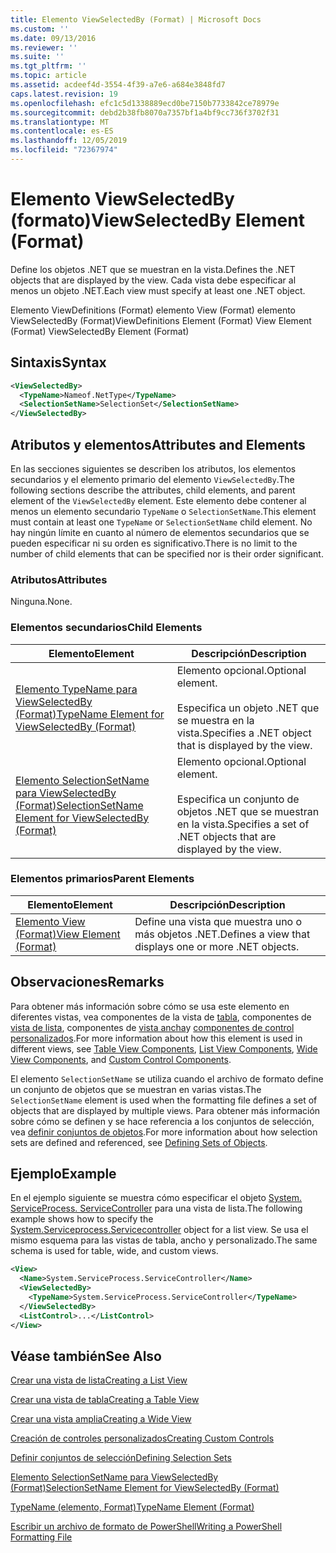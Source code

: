 ```yaml
---
title: Elemento ViewSelectedBy (Format) | Microsoft Docs
ms.custom: ''
ms.date: 09/13/2016
ms.reviewer: ''
ms.suite: ''
ms.tgt_pltfrm: ''
ms.topic: article
ms.assetid: acdeef4d-3554-4f39-a7e6-a684e3848fd7
caps.latest.revision: 19
ms.openlocfilehash: efc1c5d1338889ecd0be7150b7733842ce78979e
ms.sourcegitcommit: debd2b38fb8070a7357bf1a4bf9cc736f3702f31
ms.translationtype: MT
ms.contentlocale: es-ES
ms.lasthandoff: 12/05/2019
ms.locfileid: "72367974"
---
```

# <a name="viewselectedby-element-format"></a><span data-ttu-id="cd3fb-102">Elemento ViewSelectedBy (formato)</span><span class="sxs-lookup"><span data-stu-id="cd3fb-102">ViewSelectedBy Element (Format)</span></span>

<span data-ttu-id="cd3fb-103">Define los objetos .NET que se muestran en la vista.</span><span class="sxs-lookup"><span data-stu-id="cd3fb-103">Defines the .NET objects that are displayed by the view.</span></span> <span data-ttu-id="cd3fb-104">Cada vista debe especificar al menos un objeto .NET.</span><span class="sxs-lookup"><span data-stu-id="cd3fb-104">Each view must specify at least one .NET object.</span></span>

<span data-ttu-id="cd3fb-105">Elemento ViewDefinitions (Format) elemento View (Format) elemento ViewSelectedBy (Format)</span><span class="sxs-lookup"><span data-stu-id="cd3fb-105">ViewDefinitions Element (Format) View Element (Format) ViewSelectedBy Element (Format)</span></span>

## <a name="syntax"></a><span data-ttu-id="cd3fb-106">Sintaxis</span><span class="sxs-lookup"><span data-stu-id="cd3fb-106">Syntax</span></span>

```xml
<ViewSelectedBy>
  <TypeName>Nameof.NetType</TypeName>
  <SelectionSetName>SelectionSet</SelectionSetName>
</ViewSelectedBy>
```

## <a name="attributes-and-elements"></a><span data-ttu-id="cd3fb-107">Atributos y elementos</span><span class="sxs-lookup"><span data-stu-id="cd3fb-107">Attributes and Elements</span></span>

<span data-ttu-id="cd3fb-108">En las secciones siguientes se describen los atributos, los elementos secundarios y el elemento primario del elemento `ViewSelectedBy`.</span><span class="sxs-lookup"><span data-stu-id="cd3fb-108">The following sections describe the attributes, child elements, and parent element of the `ViewSelectedBy` element.</span></span> <span data-ttu-id="cd3fb-109">Este elemento debe contener al menos un elemento secundario `TypeName` o `SelectionSetName`.</span><span class="sxs-lookup"><span data-stu-id="cd3fb-109">This element must contain at least one `TypeName` or `SelectionSetName` child element.</span></span> <span data-ttu-id="cd3fb-110">No hay ningún límite en cuanto al número de elementos secundarios que se pueden especificar ni su orden es significativo.</span><span class="sxs-lookup"><span data-stu-id="cd3fb-110">There is no limit to the number of child elements that can be specified nor is their order significant.</span></span>

### <a name="attributes"></a><span data-ttu-id="cd3fb-111">Atributos</span><span class="sxs-lookup"><span data-stu-id="cd3fb-111">Attributes</span></span>

<span data-ttu-id="cd3fb-112">Ninguna.</span><span class="sxs-lookup"><span data-stu-id="cd3fb-112">None.</span></span>

### <a name="child-elements"></a><span data-ttu-id="cd3fb-113">Elementos secundarios</span><span class="sxs-lookup"><span data-stu-id="cd3fb-113">Child Elements</span></span>

|<span data-ttu-id="cd3fb-114">Elemento</span><span class="sxs-lookup"><span data-stu-id="cd3fb-114">Element</span></span>|<span data-ttu-id="cd3fb-115">Descripción</span><span class="sxs-lookup"><span data-stu-id="cd3fb-115">Description</span></span>|
|-------------|-----------------|
|[<span data-ttu-id="cd3fb-116">Elemento TypeName para ViewSelectedBy (Format)</span><span class="sxs-lookup"><span data-stu-id="cd3fb-116">TypeName Element for ViewSelectedBy (Format)</span></span>](./typename-element-for-viewselectedby-format.md)|<span data-ttu-id="cd3fb-117">Elemento opcional.</span><span class="sxs-lookup"><span data-stu-id="cd3fb-117">Optional element.</span></span><br /><br /> <span data-ttu-id="cd3fb-118">Especifica un objeto .NET que se muestra en la vista.</span><span class="sxs-lookup"><span data-stu-id="cd3fb-118">Specifies a .NET object that is displayed by the view.</span></span>|
|[<span data-ttu-id="cd3fb-119">Elemento SelectionSetName para ViewSelectedBy (Format)</span><span class="sxs-lookup"><span data-stu-id="cd3fb-119">SelectionSetName Element for ViewSelectedBy (Format)</span></span>](./selectionsetname-element-for-viewselectedby-format.md)|<span data-ttu-id="cd3fb-120">Elemento opcional.</span><span class="sxs-lookup"><span data-stu-id="cd3fb-120">Optional element.</span></span><br /><br /> <span data-ttu-id="cd3fb-121">Especifica un conjunto de objetos .NET que se muestran en la vista.</span><span class="sxs-lookup"><span data-stu-id="cd3fb-121">Specifies a set of .NET objects that are displayed by the view.</span></span>|

### <a name="parent-elements"></a><span data-ttu-id="cd3fb-122">Elementos primarios</span><span class="sxs-lookup"><span data-stu-id="cd3fb-122">Parent Elements</span></span>

|<span data-ttu-id="cd3fb-123">Elemento</span><span class="sxs-lookup"><span data-stu-id="cd3fb-123">Element</span></span>|<span data-ttu-id="cd3fb-124">Descripción</span><span class="sxs-lookup"><span data-stu-id="cd3fb-124">Description</span></span>|
|-------------|-----------------|
|[<span data-ttu-id="cd3fb-125">Elemento View (Format)</span><span class="sxs-lookup"><span data-stu-id="cd3fb-125">View Element (Format)</span></span>](./view-element-format.md)|<span data-ttu-id="cd3fb-126">Define una vista que muestra uno o más objetos .NET.</span><span class="sxs-lookup"><span data-stu-id="cd3fb-126">Defines a view that displays one or more .NET objects.</span></span>|

## <a name="remarks"></a><span data-ttu-id="cd3fb-127">Observaciones</span><span class="sxs-lookup"><span data-stu-id="cd3fb-127">Remarks</span></span>

<span data-ttu-id="cd3fb-128">Para obtener más información sobre cómo se usa este elemento en diferentes vistas, vea componentes de la vista de [tabla](./creating-a-table-view.md), componentes de [vista de lista](./creating-a-list-view.md), componentes de [vista ancha](./creating-a-wide-view.md)y [componentes de control personalizados](./creating-custom-controls.md).</span><span class="sxs-lookup"><span data-stu-id="cd3fb-128">For more information about how this element is used in different views, see [Table View Components](./creating-a-table-view.md), [List View Components](./creating-a-list-view.md), [Wide View Components](./creating-a-wide-view.md), and [Custom Control Components](./creating-custom-controls.md).</span></span>

<span data-ttu-id="cd3fb-129">El elemento `SelectionSetName` se utiliza cuando el archivo de formato define un conjunto de objetos que se muestran en varias vistas.</span><span class="sxs-lookup"><span data-stu-id="cd3fb-129">The `SelectionSetName` element is used when the formatting file defines a set of objects that are displayed by multiple views.</span></span> <span data-ttu-id="cd3fb-130">Para obtener más información sobre cómo se definen y se hace referencia a los conjuntos de selección, vea [definir conjuntos de objetos](./defining-selection-sets.md).</span><span class="sxs-lookup"><span data-stu-id="cd3fb-130">For more information about how selection sets are defined and referenced, see [Defining Sets of Objects](./defining-selection-sets.md).</span></span>

## <a name="example"></a><span data-ttu-id="cd3fb-131">Ejemplo</span><span class="sxs-lookup"><span data-stu-id="cd3fb-131">Example</span></span>

<span data-ttu-id="cd3fb-132">En el ejemplo siguiente se muestra cómo especificar el objeto [System. ServiceProcess. ServiceController](/dotnet/api/System.ServiceProcess.ServiceController) para una vista de lista.</span><span class="sxs-lookup"><span data-stu-id="cd3fb-132">The following example shows how to specify the [System.Serviceprocess.Servicecontroller](/dotnet/api/System.ServiceProcess.ServiceController) object for a list view.</span></span> <span data-ttu-id="cd3fb-133">Se usa el mismo esquema para las vistas de tabla, ancho y personalizado.</span><span class="sxs-lookup"><span data-stu-id="cd3fb-133">The same schema is used for table, wide, and custom views.</span></span>

```xml
<View>
  <Name>System.ServiceProcess.ServiceController</Name>
  <ViewSelectedBy>
    <TypeName>System.ServiceProcess.ServiceController</TypeName>
  </ViewSelectedBy>
  <ListControl>...</ListControl>
</View>
```

## <a name="see-also"></a><span data-ttu-id="cd3fb-134">Véase también</span><span class="sxs-lookup"><span data-stu-id="cd3fb-134">See Also</span></span>

[<span data-ttu-id="cd3fb-135">Crear una vista de lista</span><span class="sxs-lookup"><span data-stu-id="cd3fb-135">Creating a List View</span></span>](./creating-a-list-view.md)

[<span data-ttu-id="cd3fb-136">Crear una vista de tabla</span><span class="sxs-lookup"><span data-stu-id="cd3fb-136">Creating a Table View</span></span>](./creating-a-table-view.md)

[<span data-ttu-id="cd3fb-137">Crear una vista amplia</span><span class="sxs-lookup"><span data-stu-id="cd3fb-137">Creating a Wide View</span></span>](./creating-a-wide-view.md)

[<span data-ttu-id="cd3fb-138">Creación de controles personalizados</span><span class="sxs-lookup"><span data-stu-id="cd3fb-138">Creating Custom Controls</span></span>](./creating-custom-controls.md)

[<span data-ttu-id="cd3fb-139">Definir conjuntos de selección</span><span class="sxs-lookup"><span data-stu-id="cd3fb-139">Defining Selection Sets</span></span>](./defining-selection-sets.md)

[<span data-ttu-id="cd3fb-140">Elemento SelectionSetName para ViewSelectedBy (Format)</span><span class="sxs-lookup"><span data-stu-id="cd3fb-140">SelectionSetName Element for ViewSelectedBy (Format)</span></span>](./selectionsetname-element-for-viewselectedby-format.md)

[<span data-ttu-id="cd3fb-141">TypeName (elemento, Format)</span><span class="sxs-lookup"><span data-stu-id="cd3fb-141">TypeName Element (Format)</span></span>](./typename-element-for-viewselectedby-format.md)

[<span data-ttu-id="cd3fb-142">Escribir un archivo de formato de PowerShell</span><span class="sxs-lookup"><span data-stu-id="cd3fb-142">Writing a PowerShell Formatting File</span></span>](./writing-a-powershell-formatting-file.md)
